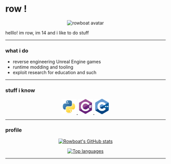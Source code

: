 # row !

<p align="center">
  <img src="https://github.com/rowboatss.png" alt="rowboat avatar" width="160" />
</p>

helllo! im row, im 14 and i like to do stuff

---

### what i do

* reverse engineering Unreal Engine games
* runtime modding and tooling
* exploit research for education and such

---

### stuff i know

<p align="center"> <a href="https://www.python.org" title="Python"> <img src="https://raw.githubusercontent.com/devicons/devicon/master/icons/python/python-original.svg" alt="Python" width="48" height="48" /> </a> <a href="https://docs.microsoft.com/dotnet/csharp/" title="C#"> <img src="https://raw.githubusercontent.com/devicons/devicon/master/icons/csharp/csharp-original.svg" alt="C#" width="48" height="48" /> </a> <a href="https://isocpp.org" title="C++"> <img src="https://raw.githubusercontent.com/devicons/devicon/master/icons/cplusplus/cplusplus-original.svg" alt="C++" width="48" height="48" /> </a> </p>

---

### profile

<p align="center">
  <a href="https://github.com/rowboatss"><img src="https://github-readme-stats.vercel.app/api?username=rowboatss&show_icons=true&count_private=true" alt="Rowboat's GitHub stats" /></a>
</p>

<p align="center">
  <a href="https://github.com/rowboatss"><img src="https://github-readme-stats.vercel.app/api/top-langs/?username=rowboatss&layout=compact" alt="Top languages" /></a>
</p>

---
